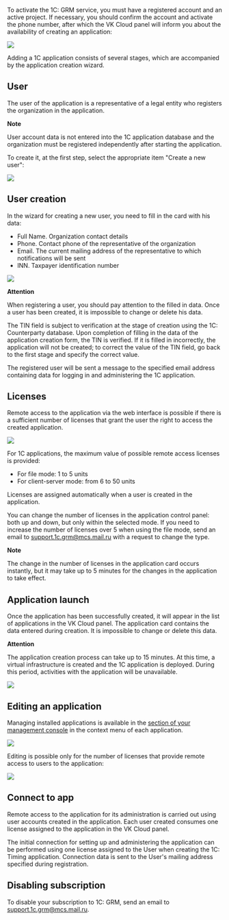 To activate the 1C: GRM service, you must have a registered account and an active project. If necessary, you should confirm the account and activate the phone number, after which the VK Cloud panel will inform you about the availability of creating an application:

![](./assets/1598868682430-1598868682429.png)

Adding a 1C application consists of several stages, which are accompanied by the application creation wizard.

## User

The user of the application is a representative of a legal entity who registers the organization in the application.

**Note**

User account data is not entered into the 1C application database and the organization must be registered independently after starting the application.

To create it, at the first step, select the appropriate item "Create a new user":

![](./assets/1598870898164-1598870898164.png)

## User creation

In the wizard for creating a new user, you need to fill in the card with his data:

- Full Name. Organization contact details
- Phone. Contact phone of the representative of the organization
- Email. The current mailing address of the representative to which notifications will be sent
- INN. Taxpayer identification number

![](./assets/1597996050267-1597996050267.png)

**Attention**

When registering a user, you should pay attention to the filled in data. Once a user has been created, it is impossible to change or delete his data.

The TIN field is subject to verification at the stage of creation using the 1C: Counterparty database. Upon completion of filling in the data of the application creation form, the TIN is verified. If it is filled in incorrectly, the application will not be created; to correct the value of the TIN field, go back to the first stage and specify the correct value.

The registered user will be sent a message to the specified email address containing data for logging in and administering the 1C application.

## Licenses

Remote access to the application via the web interface is possible if there is a sufficient number of licenses that grant the user the right to access the created application.

![](./assets/1598874986818-1598874986818.png)

For 1C applications, the maximum value of possible remote access licenses is provided:

- For file mode: 1 to 5 units
- For client-server mode: from 6 to 50 units

Licenses are assigned automatically when a user is created in the application.

You can change the number of licenses in the application control panel: both up and down, but only within the selected mode. If you need to increase the number of licenses over 5 when using the file mode, send an email to [support.1c.grm@mcs.mail.ru](mailto:support.1c.grm@mcs.mail.ru) with a request to change the type.

**Note**

The change in the number of licenses in the application card occurs instantly, but it may take up to 5 minutes for the changes in the application to take effect.

## Application launch

Once the application has been successfully created, it will appear in the list of applications in the VK Cloud panel. The application card contains the data entered during creation. It is impossible to change or delete this data.

**Attention**

The application creation process can take up to 15 minutes. At this time, a virtual infrastructure is created and the 1C application is deployed. During this period, activities with the application will be unavailable.

![](./assets/1598881500890-1598881500890.png)

## Editing an application

Managing installed applications is available in the [section of your management console](https://msk.cloud.vk.com/app/services/grm/apps/) in the context menu of each application.

![](./assets/1598881691615-1598881691615.png)

Editing is possible only for the number of licenses that provide remote access to users to the application:

![](./assets/1597996712818-1597996712818.png)

## Connect to app

Remote access to the application for its administration is carried out using user accounts created in the application. Each user created consumes one license assigned to the application in the VK Cloud panel.

The initial connection for setting up and administering the application can be performed using one license assigned to the User when creating the 1C: Timing application. Connection data is sent to the User's mailing address specified during registration.

## Disabling subscription

To disable your subscription to 1C: GRM, send an email to [support.1c.grm@mcs.mail.ru](mailto:support.1c.grm@mcs.mail.ru).
